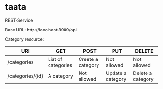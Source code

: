 # taata
REST-Service

Base URL: http://localhost:8080/api

Category resource:

| URI              | GET                | POST               | PUT               | DELETE            |
|------------------|--------------------|--------------------|-------------------|-------------------|
| /categories      | List of categories | Create a category  | Not allowed       | Not allowed       |
| /categories/{id} | A category         | Not allowed        | Update a category | Delete a category |

